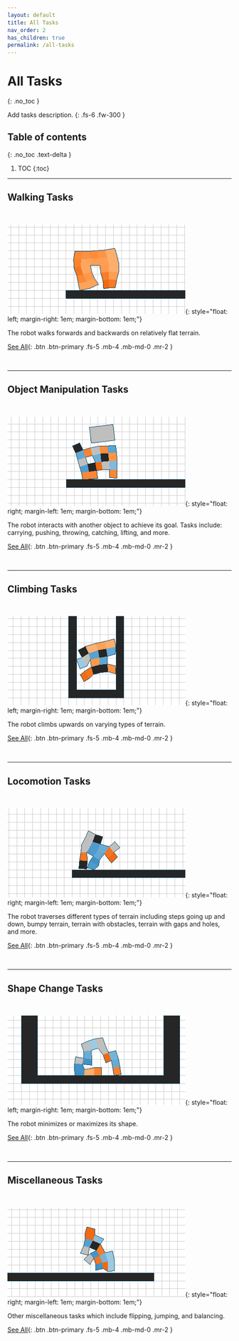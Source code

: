 ```yaml
---
layout: default
title: All Tasks
nav_order: 2
has_children: true
permalink: /all-tasks
---
```


# All Tasks
{: .no_toc }

Add tasks description.
{: .fs-6 .fw-300 }

## Table of contents
{: .no_toc .text-delta }

1. TOC
{:toc}

---

## Walking Tasks

<br>

![image](../assets/images/cppn_walking_flat_3_g7_r1.gif){: style="float: left; margin-right: 1em; margin-bottom: 1em;"}

The robot walks forwards and backwards on relatively flat terrain.

[See All](/all-tasks/walking.html){: .btn .btn-primary .fs-5 .mb-4 .mb-md-0 .mr-2 }

<br clear="left"/>

---

## Object Manipulation Tasks

<br>

![image](../assets/images/ga_carry_small_rect_1_g30_r1.gif){: style="float: right; margin-left: 1em; margin-bottom: 1em;"}

The robot interacts with another object to achieve its goal. Tasks include: carrying, pushing, throwing, catching, lifting, and more.

[See All](/all-tasks/object-manipulation.html){: .btn .btn-primary .fs-5 .mb-4 .mb-md-0 .mr-2 }

<br clear="right"/>

---

## Climbing Tasks

<br>

![image](../assets/images/ga_climb_3_g46_r1.gif){: style="float: left; margin-right: 1em; margin-bottom: 1em;"}

The robot climbs upwards on varying types of terrain.

[See All](/all-tasks/climbing.html){: .btn .btn-primary .fs-5 .mb-4 .mb-md-0 .mr-2 }

<br clear="left"/>

---

## Locomotion Tasks

<br>

![image](../assets/images/ga_steps_up_1_g46_r2.gif){: style="float: right; margin-left: 1em; margin-bottom: 1em;"}

The robot traverses different types of terrain including steps going up and down, bumpy terrain, terrain with obstacles, terrain with gaps and holes, and more.

[See All](/all-tasks/locomotion.html){: .btn .btn-primary .fs-5 .mb-4 .mb-md-0 .mr-2 }

<br clear="right"/>

---

## Shape Change Tasks

<br>

![image](../assets/images/ga_maximize_x_shape_3_g30_r2.gif){: style="float: left; margin-right: 1em; margin-bottom: 1em;"}

The robot minimizes or maximizes its shape.

[See All](/all-tasks/shape-change.html){: .btn .btn-primary .fs-5 .mb-4 .mb-md-0 .mr-2 }

<br clear="left"/>

---

## Miscellaneous Tasks

<br>

![image](../assets/images/ga_flipping_2_g46_r1.gif){: style="float: right; margin-left: 1em; margin-bottom: 1em;"}

Other miscellaneous tasks which include flipping, jumping, and balancing.

[See All](/all-tasks/misc.html){: .btn .btn-primary .fs-5 .mb-4 .mb-md-0 .mr-2 }

<br clear="right"/>
